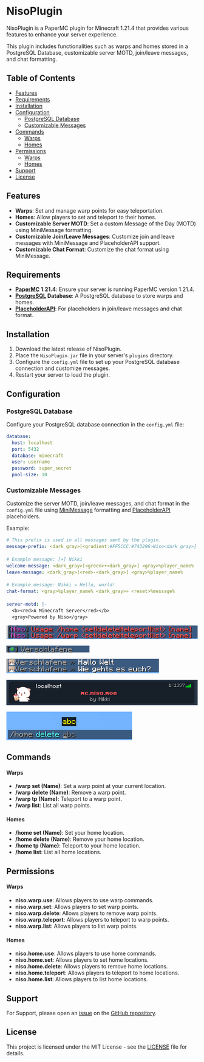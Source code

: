 # NisoPlugin

NisoPlugin is a PaperMC plugin for Minecraft 1.21.4 that provides various features to enhance your server experience.

This plugin includes functionalities such as warps and homes stored in a PostgreSQL Database, customizable server MOTD,
join/leave messages, and chat
formatting.

## Table of Contents

- [Features](#features)
- [Requirements](#requirements)
- [Installation](#installation)
- [Configuration](#configuration)
    - [PostgreSQL Database](#postgresql-database)
    - [Customizable Messages](#customizable-messages)
- [Commands](#commands)
    - [Warps](#warps)
    - [Homes](#homes)
- [Permissions](#permissions)
    - [Warps](#warps-1)
    - [Homes](#homes-1)
- [Support](#support)
- [License](#license)

## Features

- **Warps**: Set and manage warp points for easy teleportation.
- **Homes**: Allow players to set and teleport to their homes.
- **Customizable Server MOTD**: Set a custom Message of the Day (MOTD) using MiniMessage formatting.
- **Customizable Join/Leave Messages**: Customize join and leave messages with MiniMessage and PlaceholderAPI support.
- **Customizable Chat Format**: Customize the chat format using MiniMessage.

## Requirements

- **[PaperMC](https://papermc.io/) 1.21.4**: Ensure your server is running PaperMC version 1.21.4.
- **[PostgreSQL](https://www.postgresql.org/) Database**: A PostgreSQL database to store warps and homes.
- **[PlaceholderAPI](https://www.spigotmc.org/resources/placeholderapi.6245/)**: For placeholders in join/leave messages
  and chat format.

## Installation

1. Download the latest release of NisoPlugin.
2. Place the `NisoPlugin.jar` file in your server's `plugins` directory.
3. Configure the `config.yml` file to set up your PostgreSQL database connection and customize messages.
4. Restart your server to load the plugin.

## Configuration

### PostgreSQL Database

Configure your PostgreSQL database connection in the `config.yml` file:

```yaml
database:
  host: localhost
  port: 5432
  database: minecraft
  user: username
  password: super_secret
  pool-size: 10
```

### Customizable Messages

Customize the server MOTD, join/leave messages, and chat format in the `config.yml` file
using [MiniMessage](https://docs.papermc.io/misc/tools/minimessage-web-editor) formatting
and [PlaceholderAPI](https://wiki.placeholderapi.com/) placeholders.

Example:

```yaml
# This prefix is used in all messages sent by the plugin.
message-prefix: <dark_gray>[<gradient:#FF5CCC:#743296>Niso<dark_gray>] <reset>

# Example message: [+] Nikki
welcome-message: <dark_gray>[<green>+<dark_gray>] <gray>%player_name%
leave-message: <dark_gray>[<red>-<dark_gray>] <gray>%player_name%

# Example message: Nikki » Hello, world!
chat-format: <gray>%player_name% <dark_gray>» <reset>%message%

server-motd: |-
  <b><red>A Minecraft Server</red></b>
  <gray>Powered by Niso</gray>
```

![message-prefix.png](assets/message-prefix.png)

![join-message.png](assets/join-message.png)

![chat-format.png](assets/chat-format.png)

![motd.png](assets/motd.png)

![autocomplete.png](assets/autocomplete.png)

## Commands

#### Warps

- **/warp set (Name)**: Set a warp point at your current location.
- **/warp delete (Name)**: Remove a warp point.
- **/warp tp (Name)**: Teleport to a warp point.
- **/warp list**: List all warp points.

#### Homes

- **/home set (Name)**: Set your home location.
- **/home delete (Name)**: Remove your home location.
- **/home tp (Name)**: Teleport to your home location.
- **/home list**: List all home locations.

## Permissions

#### Warps

- **niso.warp.use**: Allows players to use warp commands.
- **niso.warp.set**: Allows players to set warp points.
- **niso.warp.delete**: Allows players to remove warp points.
- **niso.warp.teleport**: Allows players to teleport to warp points.
- **niso.warp.list**: Allows players to list warp points.

#### Homes

- **niso.home.use**: Allows players to use home commands.
- **niso.home.set**: Allows players to set home locations.
- **niso.home.delete**: Allows players to remove home locations.
- **niso.home.teleport**: Allows players to teleport to home locations.
- **niso.home.list**: Allows players to list home locations.

## Support

For Support, please open an [issue](https://github.com/CuteNikki/NisoPlugin/issues) on
the [GitHub repository](https://github.com/CuteNikki/NisoPlugin/).

## License

This project is licensed under the MIT License - see the [LICENSE](LICENSE) file for details.

